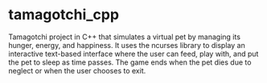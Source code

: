 # tamagotchi_cpp
Tamagotchi project in C++ that simulates a virtual pet by managing its hunger, energy, and happiness. It uses the ncurses library to display an interactive text-based interface where the user can feed, play with, and put the pet to sleep as time passes. The game ends when the pet dies due to neglect or when the user chooses to exit.
